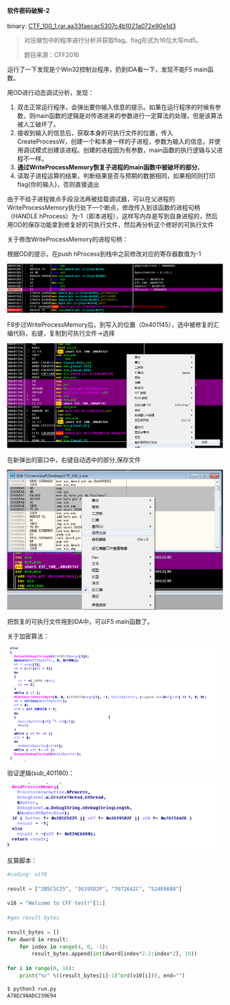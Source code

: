 #### 软件密码破解-2

binary: [CTF_100_1.rar.aa33faecac5307c4b1021a072e90e1d3](http://ctf.leaflxh.com:3000/Jarvis/reverse/CTF_100_1.rar.aa33faecac5307c4b1021a072e90e1d3)

>对压缩包中的程序进行分析并获取flag。flag形式为16位大写md5。
>
>题目来源：CFF2016



运行了一下发现是个Win32控制台程序，扔到IDA看一下，发现不能F5 main函数。

用OD进行动态调试分析，发现：

1. 双击正常运行程序，会弹出要你输入信息的提示。如果在运行程序的时候有参数，则main函数的逻辑是对传递进来的参数进行一定算法的处理，但是该算法被人工破坏了。
2. 接收到输入的信息后，获取本身的可执行文件的位置，传入CreateProcessW，创建一个和本身一样的子进程，参数为输入的信息，并使用调试模式创建该进程。创建的进程因为有参数，main函数的执行逻辑与父进程不一样。
3. **通过WriteProcessMemory恢复子进程的main函数中被破坏的部分**。
4. 读取子进程运算的结果，判断结果是否与预期的数据相同，如果相同则打印flag{你的输入}，否则直接退出



由于不给子进程做点手段没法再被挂载调试器，可以在父进程的WriteProcessMemory执行处下一个断点，修改传入到该函数的进程句柄（HANDLE hProcess）为-1（即本进程），这样写内存是写到自身进程的，然后用OD的保存功能拿到修复好的可执行文件，然后再分析这个修好的可执行文件

关于修改WriteProcessMemory的进程句柄：

根据OD的提示，在push hProcess到栈中之前修改对应的寄存器数值为-1

![恢复-1](imgs/软件密码破解-2-恢复函数-1.png)



F8步过WriteProcessMemory后，到写入的位置（0x401145），选中被修复的汇编代码，右键，复制到可执行文件->选择

![恢复-2](imgs/软件密码破解-2-恢复函数-2.png)

在新弹出的窗口中，右键自动选中的部分,保存文件

![恢复-3](imgs/软件密码破解-2-恢复函数-3.png)

把恢复的可执行文件拖到IDA中，可以F5 main函数了。





关于加密算法：

![加密算法](imgs/软件密码破解-2-恢复函数-4.png)





验证逻辑(sub_401180)：

![验证逻辑](imgs/软件密码破解-2-验证.png)





反算脚本：

```python
#coding: utf8

result = ["2B5C5C25", "36195D2F", "7672642C", "524E6680"]

v10 = "Welcome to CFF test!"[1:]

#gen result bytes

result_bytes = []
for dword in result:
    for index in range(4, 0, -1):
        result_bytes.append(int(dword[index*2-2:index*2], 16))

for i in range(0, 16):
    print("%c" %((result_bytes[i]-1)^ord(v10[i])), end="")
```



```
$ python3 run.py
A78EC98ADC239E94
```

